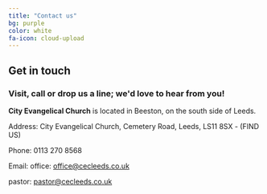 ```yaml
---
title: "Contact us"
bg: purple
color: white
fa-icon: cloud-upload
---
```


## Get in touch

### Visit, call or drop us a line; we'd love to hear from you!
**City Evangelical Church** is located in Beeston, on the south side of Leeds.

Address:
City Evangelical Church, Cemetery Road, Leeds, LS11 8SX - (FIND US)

Phone:
0113 270 8568

Email:
office: office@cecleeds.co.uk

pastor: pastor@cecleeds.co.uk
